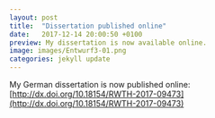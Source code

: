 ```yaml
---
layout: post
title:  "Dissertation published online"
date:   2017-12-14 20:00:50 +0100
preview: My dissertation is now available online.
image: images/Entwurf3-01.png
categories: jekyll update
---
```


My German dissertation is now published online: [http://dx.doi.org/10.18154/RWTH-2017-09473](http://dx.doi.org/10.18154/RWTH-2017-09473)


















